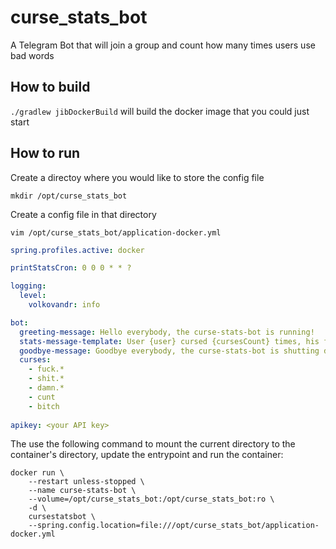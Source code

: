 # curse_stats_bot
A Telegram Bot that will join a group and count how many times users use bad words

## How to build

`./gradlew jibDockerBuild` will build the docker image that you could just start

## How to run

Create a directoy where you would like to store the config file

`mkdir /opt/curse_stats_bot`

Create a config file in that directory

`vim /opt/curse_stats_bot/application-docker.yml`

```yaml
spring.profiles.active: docker

printStatsCron: 0 0 0 * * ?

logging:
  level:
    volkovandr: info

bot:
  greeting-message: Hello everybody, the curse-stats-bot is running!
  stats-message-template: User {user} cursed {cursesCount} times, his favorite curse is {favoriteCurse}!
  goodbye-message: Goodbye everybody, the curse-stats-bot is shutting down!
  curses:
    - fuck.*
    - shit.*
    - damn.*
    - cunt
    - bitch
  
apikey: <your API key>
```

The use the following command to mount the current directory to the container's directory,
update the entrypoint and run the container:

```
docker run \
    --restart unless-stopped \
    --name curse-stats-bot \
    --volume=/opt/curse_stats_bot:/opt/curse_stats_bot:ro \
    -d \
    cursestatsbot \
    --spring.config.location=file:///opt/curse_stats_bot/application-docker.yml
```
